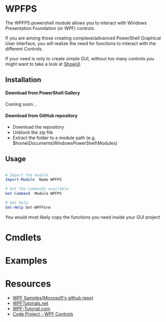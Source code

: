 # WPFPS

The WPFPS powershell module allows you to interact with Windows Presentation Foundation (or WPF) controls.

If you are among those creating complexe/advanced PowerShell Graphical User Interface, you will realize the need for functions to interact with the different Controls.

If your need is only to create simple GUI, without too many controls you might want to take a look at [ShowUI](https://showui.codeplex.com/).

## Installation
#### Download from PowerShell Gallery
Coming soon...
#### Download from GitHub repository

* Download the repository
* Unblock the zip file
* Extract the folder to a module path (e.g. $home\Documents\WindowsPowerShell\Modules)


## Usage

```powershell

# Import the module.
Import-Module -Name WPFPS

# Get the commands available
Get-Command -Module WPFPS

# Get help
Get-Help Get-WPFForm
```

You would most likely copy the functions you need inside your GUI project

# Cmdlets

# Examples

# Resources

* [WPF Samples(Microsoft's github repo)](https://github.com/Microsoft/WPF-Samples/)
* [WPFTutorials.net](http://www.wpftutorial.net/)
* [WPF-Tutorial.com](http://www.wpf-tutorial.com/)
* [Code Project - WPF Controls](http://www.codeproject.com/KB/WPF/#Controls)
